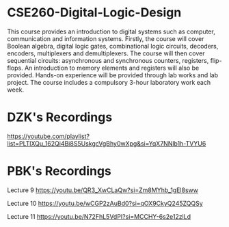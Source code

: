 # CSE260-Digital-Logic-Design

This course provides an introduction to digital systems such as computer, communication and information systems. Firstly, the course will cover Boolean algebra, digital logic gates, combinational logic circuits, decoders, encoders, multiplexers and demultiplexers. The course will then cover sequential circuits: asynchronous and synchronous counters, registers, flip-flops. An introduction to memory elements and registers will also be provided. Hands-on experience will be provided through lab works and lab project. The course includes a compulsory 3-hour laboratory work each week.

# DZK's Recordings
https://youtube.com/playlist?list=PLTlXQu_162Qi4Bi8S5UskgcVgBhy0wXpg&si=YqX7NNlb1h-TVYU6

# PBK's Recordings
Lecture 9 https://youtu.be/QR3_XwCLaQw?si=Zm8MYhb_1gEl8sww

Lecture 10 https://youtu.be/wCGP2zAuBd0?si=qOX9CkyQ245ZQQSy

Lecture 11 https://youtu.be/N72FhL5VdPI?si=MCCHY-6s2e12zlLd
